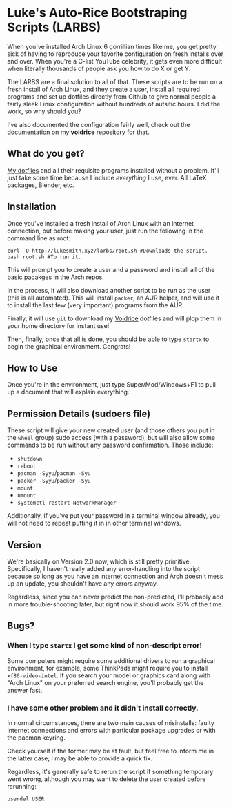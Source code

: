 # Luke's Auto-Rice Bootstraping Scripts (LARBS)

When you've installed Arch Linux 6 gorrillian times like me, you get pretty sick of having to reproduce your favorite configuration on fresh installs over and over. When you're a C-list YouTube celebrity, it gets even more difficult when literally thousands of people ask you how to do X or get Y.

The LARBS are a final solution to all of that. These scripts are to be run on a fresh install of Arch Linux, and they create a user, install all required programs and set up dotfiles directly from Github to give normal people a fairly sleek Linux configuration without hundreds of autsitic hours. I did the work, so why should you?

I've also documented the configuration fairly well, check out the documentation on my **voidrice** repository for that.

## What do you get?

[My dotfiles](https://github.com/lukesmithxyz/voidrice) and all their requisite programs installed without a problem. It'll just take some time because I include *everything* I use, ever. All LaTeX packages, Blender, etc.

## Installation

Once you've installed a fresh install of Arch Linux with an internet connection, but before making your user, just run the following in the command line as  root:

```
curl -O http://lukesmith.xyz/larbs/root.sh #Downloads the script.
bash root.sh #To run it.
```

This will prompt you to create a user and a password and install all of the basic pacakges in the Arch repos.

In the process, it will also download another script to be run as the user (this is all automated). This will install `packer`, an AUR helper, and will use it to install the last few (very important) programs from the AUR.

Finally, it will use `git` to download my [Voidrice](https://github.com/lukesmithxyz/voidrice) dotfiles and will plop them in your home directory for instant use!

Then, finally, once that all is done, you should be able to type `startx` to begin the graphical environment. Congrats!

## How to Use

Once you're in the environment, just type Super/Mod/Windows+F1 to pull up a document that will explain everything.

## Permission Details (sudoers file)

These script will give your new created user (and those others you put in the `wheel` group) sudo access (with a password), but will also allow some commands to be run without any password confirmation. Those include:

+ `shutdown`
+ `reboot`
+ `pacman -Syyu`/`pacman -Syu`
+ `packer -Syyu`/`packer -Syu`
+ `mount`
+ `umount`
+ `systemctl restart NetworkManager`

Additionally, if you've put your password in a terminal window already, you will not need to repeat putting it in in other terminal windows.

## Version

We're basically on Version 2.0 now, which is still pretty primitive. Specifically, I haven't really added any error-handling into the script because so long as you have an internet connection and Arch doesn't mess up an update, you shouldn't have any errors anyway.

Regardless, since you can never predict the non-predicted, I'll probably add in more trouble-shooting later, but right now it should work 95% of the time.

## Bugs?

### When I type `startx` I get some kind of non-descript error!

Some computers might require some additional drivers to run a graphical environment, for example, some ThinkPads might require you to install `xf86-video-intel`. If you search your model or graphics card along with "Arch Linux" on your preferred search engine, you'll probably get the answer fast.

### I have some other problem and it didn't install correctly.

In normal circumstances, there are two main causes of misinstalls: faulty internet connections and errors with particular package upgrades or with the pacman keyring.

Check yourself if the former may be at fault, but feel free to inform me in the latter case; I may be able to provide a quick fix.

Regardless, it's generally safe to rerun the script if something temporary went wrong, although you may want to delete the user created before rerunning:

```
userdel USER
```

